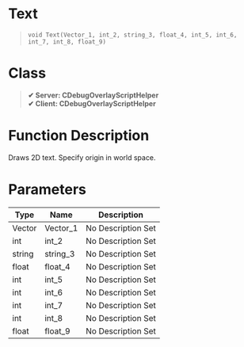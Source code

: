 # Text
> `void Text(Vector_1, int_2, string_3, float_4, int_5, int_6, int_7, int_8, float_9)`
# Class
> __✔ Server: CDebugOverlayScriptHelper__  
> __✔ Client: CDebugOverlayScriptHelper__  
# Function Description
Draws 2D text. Specify origin in world space.
# Parameters
Type|Name|Description
--|--|--
Vector|Vector_1|No Description Set
int|int_2|No Description Set
string|string_3|No Description Set
float|float_4|No Description Set
int|int_5|No Description Set
int|int_6|No Description Set
int|int_7|No Description Set
int|int_8|No Description Set
float|float_9|No Description Set
